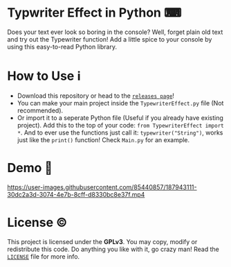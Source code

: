 # Typwriter Effect in Python ⌨
Does your text ever look so boring in the console? Well, forget plain old text and try out the Typewriter function! Add a little spice to your console by using this easy-to-read Python library.

# How to Use ℹ
- Download this repository or head to the [`releases page`](https://github.com/SpyderGamer/Typewriter-Effect-in-Python/releases)!
- You can make your main project inside the `TypewriterEffect.py` file (Not recommended).
- Or import it to a seperate Python file (Useful if you already have existing project). Add this to the top of your code: `from TypewriterEffect import *`. And to ever use the functions just call it:  `typewriter("String")`, works just like the `print()` function! Check `Main.py` for an example.

# Demo 🎁
https://user-images.githubusercontent.com/85440857/187943111-30dc2a3d-3074-4e7b-8cff-d8330bc8e37f.mp4

# License ©
This project is licensed under the **GPLv3**. You may copy, modify or redistribute this code. Do anything you like with it, go crazy man! Read the [`LICENSE`](https://github.com/SpyderGamer/Typewriter-Effect-in-Python/blob/main/LICENSE) file for more info.
